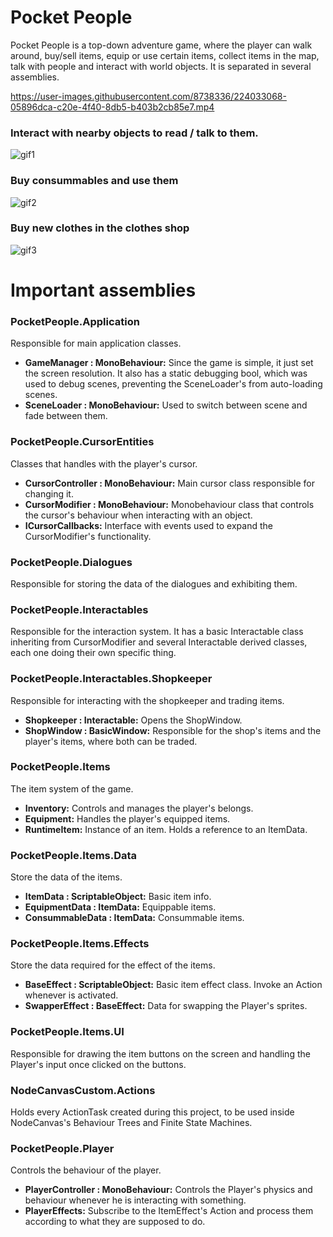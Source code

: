 # Pocket People

Pocket People is a top-down adventure game, where the player can walk around, buy/sell items, equip or use certain items, collect items in the map, talk with people and interact with world objects. It is separated in several assemblies.

https://user-images.githubusercontent.com/8738336/224033068-05896dca-c20e-4f40-8db5-b403b2cb85e7.mp4


### Interact with nearby objects to read / talk to them.
![gif1](https://user-images.githubusercontent.com/8738336/221646460-b7d01635-4539-4d56-9e3e-bf10d1dc0f79.gif)


### Buy consummables and use them
![gif2](https://user-images.githubusercontent.com/8738336/221646747-19f7b9aa-b2b2-428f-86e7-8f99514ab214.gif)


### Buy new clothes in the clothes shop
![gif3](https://user-images.githubusercontent.com/8738336/221646873-5212fd53-9ffd-4571-aaa1-879a5bac8b17.gif)


# Important assemblies

### PocketPeople.Application
Responsible for main application classes.
- **GameManager : MonoBehaviour:** Since the game is simple, it just set the screen resolution. It also has a static debugging bool, which was used to debug scenes, preventing the SceneLoader's from auto-loading scenes.
- **SceneLoader : MonoBehaviour:** Used to switch between scene and fade between them.

### PocketPeople.CursorEntities
Classes that handles with the player's cursor.
- **CursorController : MonoBehaviour:** Main cursor class responsible for changing it.
- **CursorModifier : MonoBehaviour:** Monobehaviour class that controls the cursor's behaviour when interacting with an object.
- **ICursorCallbacks:** Interface with events used to expand the CursorModifier's functionality.

### PocketPeople.Dialogues
Responsible for storing the data of the dialogues and exhibiting them.

### PocketPeople.Interactables
Responsible for the interaction system. It has a basic Interactable class inheriting from CursorModifier and several Interactable derived classes, each one doing their own specific thing.

### PocketPeople.Interactables.Shopkeeper
Responsible for interacting with the shopkeeper and trading items.
- **Shopkeeper : Interactable:** Opens the ShopWindow.
- **ShopWindow : BasicWindow:** Responsible for the shop's items and the player's items, where both can be traded.

### PocketPeople.Items
The item system of the game.
- **Inventory:** Controls and manages the player's belongs.
- **Equipment:** Handles the player's equipped items.
- **RuntimeItem:** Instance of an item. Holds a reference to an ItemData.

### PocketPeople.Items.Data
Store the data of the items.
- **ItemData : ScriptableObject:** Basic item info.
- **EquipmentData : ItemData:** Equippable items.
- **ConsummableData : ItemData:** Consummable items.

### PocketPeople.Items.Effects
Store the data required for the effect of the items.
- **BaseEffect : ScriptableObject:** Basic item effect class. Invoke an Action whenever is activated.
- **SwapperEffect : BaseEffect:** Data for swapping the Player's sprites.

### PocketPeople.Items.UI
Responsible for drawing the item buttons on the screen and handling the Player's input once clicked on the buttons.

### NodeCanvasCustom.Actions
Holds every ActionTask created during this project, to be used inside NodeCanvas's Behaviour Trees and Finite State Machines.

### PocketPeople.Player
Controls the behaviour of the player.
- **PlayerController : MonoBehaviour:** Controls the Player's physics and behaviour
whenever he is interacting with something.
- **PlayerEffects:** Subscribe to the ItemEffect's Action and process them according to what
they are supposed to do.
